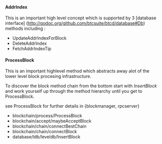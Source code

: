 
#### AddrIndex

This is an important high level concept which is supported by 3
[database interface]
(http://godoc.org/github.com/btcsuite/btcd/database#Db)
methods including :

* UpdateAddrIndexForBlock
* DeleteAddrIndex
* FetchAddrIndexTip

#### ProcessBlock

This is an important highlevel method which abstracts away alot of the lower
level block procesing infrastructure.

To discover the block method chain from the bottom start with *InsertBlock*
and work yourself up through the method hierarchy until you get to ProcessBlock.

see ProcessBlock for further details in {blockmanager, rpcserver}

* blockchain/process/ProcessBlock
* blockchain/accept/maybeAcceptBlock
* blockchain/chain/connectBestChain
* blockchain/chain/connectBlock
* database/ldb/leveldb/InsertBlock
